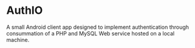 # AuthIO
A small Android client app designed to implement authentication through consummation of a PHP and MySQL Web service hosted on a local machine.
